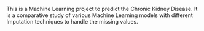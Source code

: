 This is a Machine Learning project to predict the Chronic Kidney Disease. It is a comparative study of various Machine Learning models with different Imputation techniques to handle the missing values.
